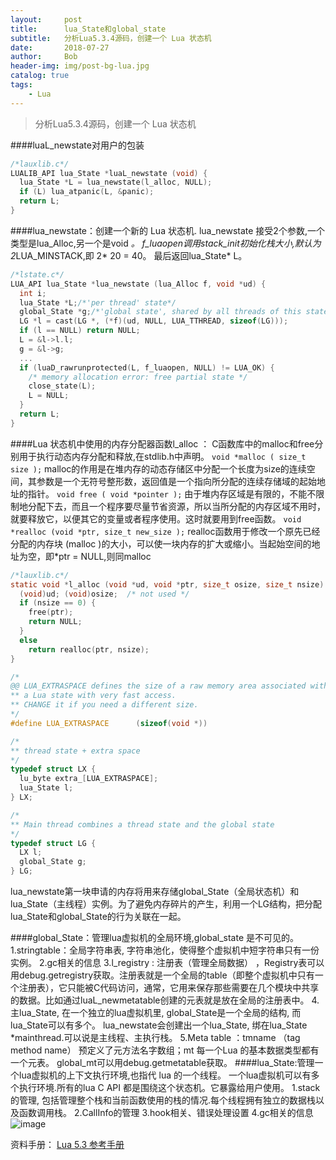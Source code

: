 ```yaml
---
layout:     post
title:      lua_State和global_state
subtitle:   分析Lua5.3.4源码，创建一个 Lua 状态机
date:       2018-07-27
author:     Bob
header-img: img/post-bg-lua.jpg
catalog: true
tags:
    - Lua
---
```


>分析Lua5.3.4源码，创建一个 Lua 状态机

####luaL_newstate对用户的包装
```c
/*lauxlib.c*/
LUALIB_API lua_State *luaL_newstate (void) {
  lua_State *L = lua_newstate(l_alloc, NULL);
  if (L) lua_atpanic(L, &panic);
  return L;
}
```

####lua_newstate：创建一个新的 Lua 状态机.
lua_newstate 接受2个参数,一个类型是lua_Alloc,另一个是void *。
f_luaopen调用stack_init初始化栈大小,默认为2*LUA_MINSTACK,即 2* 20 = 40。
最后返回lua_State* L。
```c
/*lstate.c*/
LUA_API lua_State *lua_newstate (lua_Alloc f, void *ud) {
  int i;
  lua_State *L;/*'per thread' state*/
  global_State *g;/*'global state', shared by all threads of this state*/
  LG *l = cast(LG *, (*f)(ud, NULL, LUA_TTHREAD, sizeof(LG)));
  if (l == NULL) return NULL;
  L = &l->l.l;
  g = &l->g;
  ...
  if (luaD_rawrunprotected(L, f_luaopen, NULL) != LUA_OK) {
    /* memory allocation error: free partial state */
    close_state(L);
    L = NULL;
  }
  return L;
}
```

####Lua 状态机中使用的内存分配器函数l_alloc ：
C函数库中的malloc和free分别用于执行动态内存分配和释放,在stdlib.h中声明。
`void *malloc ( size_t size );`
 malloc的作用是在堆内存的动态存储区中分配一个长度为size的连续空间，其参数是一个无符号整形数，返回值是一个指向所分配的连续存储域的起始地址的指针。
`void free ( void *pointer );`
由于堆内存区域是有限的，不能不限制地分配下去，而且一个程序要尽量节省资源，所以当所分配的内存区域不用时，就要释放它，以便其它的变量或者程序使用。这时就要用到free函数。
 `void *realloc (void *ptr, size_t new_size );`
 realloc函数用于修改一个原先已经分配的内存块
 (malloc )的大小，可以使一块内存的扩大或缩小。当起始空间的地址为空，即*ptr = NULL,则同malloc
```c
/*lauxlib.c*/
static void *l_alloc (void *ud, void *ptr, size_t osize, size_t nsize) {
  (void)ud; (void)osize;  /* not used */
  if (nsize == 0) {
    free(ptr);
    return NULL;
  }
  else
    return realloc(ptr, nsize);
}
```

```c
/*
@@ LUA_EXTRASPACE defines the size of a raw memory area associated with
** a Lua state with very fast access.
** CHANGE it if you need a different size.
*/
#define LUA_EXTRASPACE		(sizeof(void *))

/*
** thread state + extra space
*/
typedef struct LX {
  lu_byte extra_[LUA_EXTRASPACE];
  lua_State l;
} LX;
```
```c
/*
** Main thread combines a thread state and the global state
*/
typedef struct LG {
  LX l;
  global_State g; 
} LG;
```
lua_newstate第一块申请的内存将用来存储global_State（全局状态机）和lua_State（主线程）实例。为了避免内存碎片的产生，利用一个LG结构，把分配lua_State和global_State的行为关联在一起。

####global_State：管理lua虚拟机的全局环境,global_state 是不可见的。
    1.stringtable：全局字符串表, 字符串池化，使得整个虚拟机中短字符串只有一份实例。
    2.gc相关的信息
    3.l_registry : 注册表（管理全局数据） ，Registry表可以用debug.getregistry获取。注册表就是一个全局的table（即整个虚拟机中只有一个注册表），它只能被C代码访问，通常，它用来保存那些需要在几个模块中共享的数据。比如通过luaL_newmetatable创建的元表就是放在全局的注册表中。
    4.主lua_State, 在一个独立的lua虚拟机里, global_State是一个全局的结构,
     而lua_State可以有多个。 lua_newstate会创建出一个lua_State, 绑在lua_State *mainthread.可以说是主线程、主执行栈。
    5.Meta table ：tmname （tag method name） 预定义了元方法名字数组；mt 每一个Lua 的基本数据类型都有一个元表。 global_mt可以用debug.getmetatable获取。
####lua_State:管理一个lua虚拟机的上下文执行环境,也指代 lua 的一个线程。 一个lua虚拟机可以有多个执行环境.所有的lua C API 都是围绕这个状态机。它暴露给用户使用。
    1.stack的管理, 包括管理整个栈和当前函数使用的栈的情况.每个线程拥有独立的数据栈以及函数调用栈。
    2.CallInfo的管理
    3.hook相关、错误处理设置
    4.gc相关的信息
 ![image](https://chenanbao.github.io/img/pos_1.jpg)


资料手册：
 [Lua 5.3 参考手册](https://cloudwu.github.io/lua53doc/manual.html)